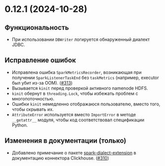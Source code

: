 # 0.12.1 (2024-10-28)

## Функциональность

- При использовании `DBWriter` логируется обнаруженный диалект JDBC.

## Исправление ошибок

- Исправлена ошибка `SparkMetricsRecorder`, возникающая при получении `SparkListenerTaskEnd` без `taskMetrics` (например, executor был убит из-за OOM). ([#313](https://github.com/MobileTeleSystems/onetl/pull/313))
- Вызывается `kinit` перед проверкой активного namenode HDFS.
- `kinit` обернут в `threading.Lock`, чтобы избежать проблем с многопоточностью.
- Ошибки `kinit` немедленно отображаюся пользователю, вместо того, чтобы скрывать их.
- `AttributeError` используется вместо `ImportError` в методе `__getattr__` модуля, чтобы код соответствовал спецификации Python.

## Изменения в документации (только)

- Добавлено примечание о пакете [spark-dialect-extension](https://github.com/MobileTeleSystems/spark-dialect-extension) в документацию коннектора Clickhouse. ([#310](https://github.com/MobileTeleSystems/onetl/pull/310))


